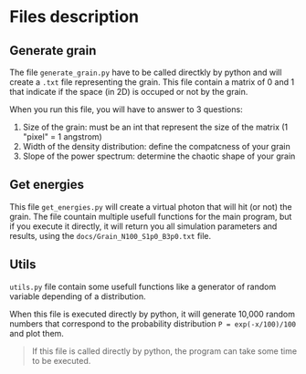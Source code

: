 # Files description

## Generate grain

The file `generate_grain.py` have to be called directkly by python and will create a `.txt` file representing the grain. This file contain a matrix of 0 and 1 that indicate if the space (in 2D) is occuped or not by the grain.

When you run this file, you will have to answer to 3 questions:

1. Size of the grain: must be an int that represent the size of the matrix (1 "pixel" = 1 angstrom)
2. Width of the density distribution: define the compatcness of your grain
3. Slope of the power spectrum: determine the chaotic shape of your grain

## Get energies

This file `get_energies.py` will create a virtual photon that will hit (or not) the grain. The file countain multiple usefull functions for the main program, but if you execute it directly, it will return you all simulation parameters and results, using the `docs/Grain_N100_S1p0_B3p0.txt` file.

## Utils

`utils.py` file contain some usefull functions like a generator of random variable depending of a distribution.

When this file is executed directly by python, it will generate 10,000 random numbers that correspond to the probability distribution `P = exp(-x/100)/100` and plot them.

> If this file is called directly by python, the program can take some time to be executed.
